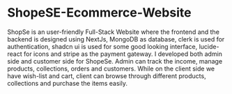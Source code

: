 # ShopeSE-Ecommerce-Website

ShopSe is an user-friendly Full-Stack Website where the frontend and the backend is designed using NextJs,
MongoDB as database, clerk is used for authentication, shadcn ui is used for some good looking interface,
lucide-react for icons and stripe as the payment gateway. I developed both admin side and customer side
for ShopeSe. Admin can track the income, manage products, collections, orders and customers. While
on the client side we have wish-list and cart, client can browse through different products, collections and
purchase the items easily.

